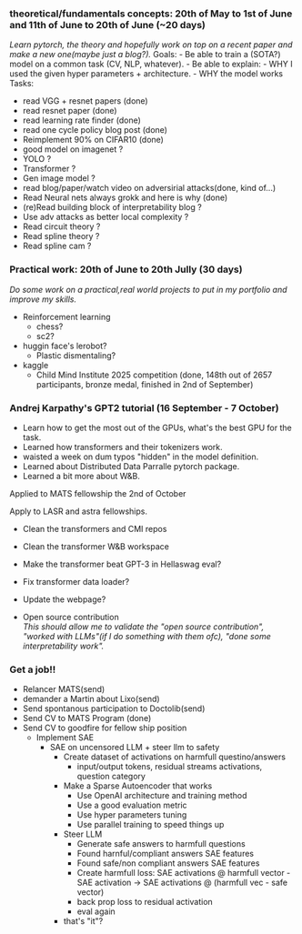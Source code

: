 ### theoretical/fundamentals concepts: 20th of May to 1st of June and 11th of June to 20th of June (~20 days)
*Learn pytorch, the theory and hopefully work on top on a recent paper and make a new one(maybe just a blog?).*
Goals:
    - Be able to train a (SOTA?) model on a common task (CV, NLP, whatever).
    - Be able to explain:
        - WHY I used the given hyper parameters + architecture.
        - WHY the model works 
Tasks:
- read VGG + resnet papers (done)
- read resnet paper (done)
- read learning rate finder (done)
- read one cycle policy blog post (done)
- Reimplement 90% on CIFAR10 (done)
- good model on imagenet ?
- YOLO ?
- Transformer ?
- Gen image model ?
- read blog/paper/watch video on adversirial attacks(done, kind of...)
- Read Neural nets always grokk and here is why (done)
- (re)Read building block of interpretability blog ?
- Use adv attacks as better local complexity ?
- Read circuit theory ?
- Read spline theory ?
- Read spline cam ?

### Practical work: 20th of June to 20th Jully (30 days)
*Do some work on a practical,real world projects to put in my portfolio and improve my skills.*
- Reinforcement learning
    - chess?
    - sc2?
- huggin face's lerobot?
    - Plastic dismentaling?
- kaggle
    - Child Mind Institute 2025 competition (done, 148th out of 2657 participants, bronze medal, finished in 2nd of September)

### Andrej Karpathy's GPT2 tutorial (16 September - 7 October)
- Learn how to get the most out of the GPUs, what's the best GPU for the task.
- Learned how transformers and their tokenizers work.
- waisted a week on dum typos "hidden" in the model definition.
- Learned about Distributed Data Parralle pytorch package.
- Learned a bit more about W&B.

Applied to MATS fellowship the 2nd of October

Apply to LASR and astra fellowships.
- Clean the transformers and CMI repos
- Clean the transformer W&B workspace
- Make the transformer beat GPT-3 in Hellaswag eval?
- Fix transformer data loader?
- Update the webpage?
  
- Open source contribution  
  *This should allow me to validate the "open source contribution", "worked with LLMs"(if I do something with them ofc), "done some interpretability work".*
  

### Get a job!!
- Relancer MATS(send)
- demander a Martin about Lixo(send)
- Send spontanous participation to Doctolib(send)
- Send CV to MATS Program (done)
- Send CV to goodfire for fellow ship position
    - Implement SAE
        - SAE on uncensored LLM + steer llm to safety
            - Create dataset of activations on harmfull questino/answers
                - input/output tokens, residual streams activations, question category
            - Make a Sparse Autoencoder that works
                - Use OpenAI architecture and training method
                - Use a good evaluation metric
                - Use hyper parameters tuning
                - Use parallel training to speed things up
            - Steer LLM
                - Generate safe answers to harmfull questions
                - Found harnful/compliant answers SAE features
                - Found safe/non compliant answers SAE features
                - Create harmfull loss: SAE activations @ harmfull vector - SAE activation -> SAE activations @ (harmfull vec - safe vector)
                - back prop loss to residual activation
                - eval again
            - that's "it"?

<!--        - model: -->
<!--        - preprocessing: -->
<!--        - training: -->
<!--            -  Switch back to one cycle lr scheduler -->
<!--            -  Equalize target distribution through data augmentation -->
<!--            -  Use free adversarial training? -->
<!--            -  Use EMA of model -->
<!--            -  Focal Loss -->
<!--      - meta: -->
<!--            -  use with top public score notebook   -->
<!--            -  read top public score notebook to try and recreate the weight search process. -->
<!--            -  Search for other preprocessing steps. -->
<!-- -->
<!-- -->
<!--### Submission: -->
<!--- merge with best lb score notebook -->
<!--- preds with noise -->
<!---   mixup ratio # -->
<!--  + dropouts in head # -->
<!--  + Focal Loss  -->
<!--  + more cross axis energy ? -->
<!--  + more_folds -->
<!--  + EMA of model -->
<!--  + hp search space: -->
<!--    - dropout and gaussian noise -->
<!--    - mixup alpha and ratio -->
<!--    - focal loss -->
<!--    - ema params -->

<!-- llkh0a solution -->
<!-- - thm groups + more_cross_axis_features -->
<!-- - Use different branches for each tof sensor (we can probably use groups in the alexnets intead of using multiple alex nets) -->
<!-- - add gravity direction -->
<!-- - add cross axis energy see this [notebook](https://www.kaggle.com/code/wasupandceacar/lb-0-841-5fold-single-model-with-split-sensors) -->
<!-- - Move diff computing in model to reduce VRAM usage -->
<!--            -  speed up training by parallelizing folds training -->
<!--            -  meta data/performance EDA -->
<!--            - Turn demogrpahics into auxiliary targets -->
<!-- - phase during the sequence "behavior" column -->
<!-- -  Aggregate patches of the ToF sensors data -->
<!-- -  Unify preprocessing and training/inference notebooks into a single one to avoid waiting for zip, upload, kaggle processing and downlod delays. -->
<!-- - Increase the number of rnn layers to 2. -->
<!-- - Use 100% percentile for sequence len padding -->
<!-- -  Collapse non-BFRBs target into a single one to ease learning -->
<!-- - sequence wise std norm -->
<!-- -  put std normalization step in the model to since we are using CV model ensemble -->
<!-- -  Update hyperparams (again): -->
<!--    -  Use smaller btach sizes, top notebooks use 64 batch size, I use 256 -->
<!--    -  Use a lot more epochs, top notebooks use ~100 epochs where I only use ~25 -->
<!--    -  Increase patience, top notebooks use 40 patience -->
<!-- Use post/pre truncating/padding instead of center truncating/padding -->
<!-- -  use third branch for thm input -->
<!-- - use other paddig methods like "same" or "reflect" padding for convolutions and sequence padding -->
